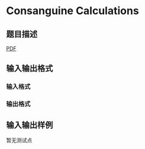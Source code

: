 # Consanguine Calculations

## 题目描述

[problemUrl]: https://uva.onlinejudge.org/index.php?option=com_onlinejudge&Itemid=8&category=245&page=show_problem&problem=3502

[PDF](https://uva.onlinejudge.org/external/10/p1061.pdf)

## 输入输出格式

### 输入格式

### 输出格式

## 输入输出样例

暂无测试点

